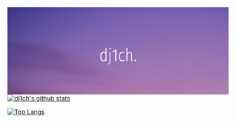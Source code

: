<img align="right" width="600" height="200" src="https://github.com/dj1ch/dj1ch/blob/main/Add%20a%20subheading.png">

[![dj1ch's github stats](https://github-readme-stats.vercel.app/api?username=dj1ch&layout=compact&theme=dark)](https://github.com/yushi1007) 

[![Top Langs](https://github-readme-stats.vercel.app/api/top-langs/?username=dj1ch&layout=compact&theme=dark)](https://github.com/yushi1007)

<!---
dj1ch/dj1ch is a ✨ special ✨ repository because its `README.md` (this file) appears on your GitHub profile.
You can click the Preview link to take a look at your changes.
--->

